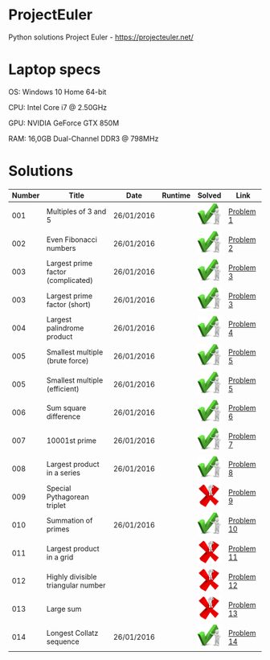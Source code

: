 # ProjectEuler
Python solutions Project Euler - https://projecteuler.net/

# Laptop specs
OS:  Windows 10 Home 64-bit

CPU: Intel Core i7 @ 2.50GHz

GPU: NVIDIA GeForce GTX 850M

RAM: 16,0GB Dual-Channel DDR3 @ 798MHz

# Solutions
| Number | Title                                             | Date       | Runtime | Solved                        | Link                                            |
|--------|---------------------------------------------------|------------|---------|-------------------------------|-------------------------------------------------|
| 001    | Multiples of 3 and 5                              | 26/01/2016 |         |![problem solved][solved]      |[Problem 1](https://projecteuler.net/problem=1)  |
| 002    | Even Fibonacci numbers                            | 26/01/2016 |         |![problem solved][solved]      |[Problem 2](https://projecteuler.net/problem=2)  |
| 003    | Largest prime factor (complicated)                | 26/01/2016 |         |![problem solved][solved]      |[Problem 3](https://projecteuler.net/problem=3)  |
| 003    | Largest prime factor (short)                      | 26/01/2016 |         |![problem solved][solved]      |[Problem 3](https://projecteuler.net/problem=3)  |
| 004    | Largest palindrome product                        | 26/01/2016 |         |![problem solved][solved]      |[Problem 4](https://projecteuler.net/problem=4)  |
| 005    | Smallest multiple (brute force)                   | 26/01/2016 |         |![problem solved][solved]      |[Problem 5](https://projecteuler.net/problem=5)  |
| 005    | Smallest multiple (efficient)                     | 26/01/2016 |         |![problem solved][solved]      |[Problem 5](https://projecteuler.net/problem=5)  |
| 006    | Sum square difference                             | 26/01/2016 |         |![problem solved][solved]      |[Problem 6](https://projecteuler.net/problem=6)  |
| 007    | 10001st prime                                     | 26/01/2016 |         |![problem solved][solved]      |[Problem 7](https://projecteuler.net/problem=7)  |
| 008    | Largest product in a series                       | 26/01/2016 |         |![problem solved][solved]      |[Problem 8](https://projecteuler.net/problem=8)  |
| 009    | Special Pythagorean triplet                       |            |         |![problem not solved][unsolved]|[Problem 9](https://projecteuler.net/problem=9)  |
| 010    | Summation of primes                               | 26/01/2016 |         |![problem solved][solved]      |[Problem 10](https://projecteuler.net/problem=10)  |
| 011    | Largest product in a grid                         |            |         |![problem not solved][unsolved]|[Problem 11](https://projecteuler.net/problem=11)  |
| 012    | Highly divisible triangular number                |            |         |![problem not solved][unsolved]|[Problem 12](https://projecteuler.net/problem=12)  |
| 013    | Large sum                                         |            |         |![problem not solved][unsolved]|[Problem 13](https://projecteuler.net/problem=13)  |
| 014    | Longest Collatz sequence                          | 26/01/2016 |         |![problem solved][solved]      |[Problem 14](https://projecteuler.net/problem=14)  |

[solved]: https://raw.githubusercontent.com/MathiasSpanhove/ProjectEuler/master/img/solved.png "problem solved"
[unsolved]: https://raw.githubusercontent.com/MathiasSpanhove/ProjectEuler/master/img/unsolved.png "problem not solved"
